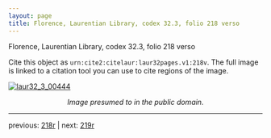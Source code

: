 ```yaml
---
layout: page
title: Florence, Laurentian Library, codex 32.3, folio 218 verso
---
```


Florence, Laurentian Library, codex 32.3, folio 218 verso

Cite this object as `urn:cite2:citelaur:laur32pages.v1:218v`.  The full image is linked to a citation tool you can use to cite regions of the image.

[![laur32_3_00444](http://www.homermultitext.org/iipsrv?IIIF=/project/homer/pyramidal/deepzoom/citelaur/laur32imgs/v1/laur32_3_00444.tif/full/800,/0/default.jpg)](http://www.homermultitext.org/ict2/?urn=urn:cite2:citelaur:laur32imgs.v1:laur32_3_00444) 

<p style="text-align: center; font-style: italic;">Image presumed to in the public domain.</p>

---

previous: [218r](../218r/) | next: [219r](../219r/)